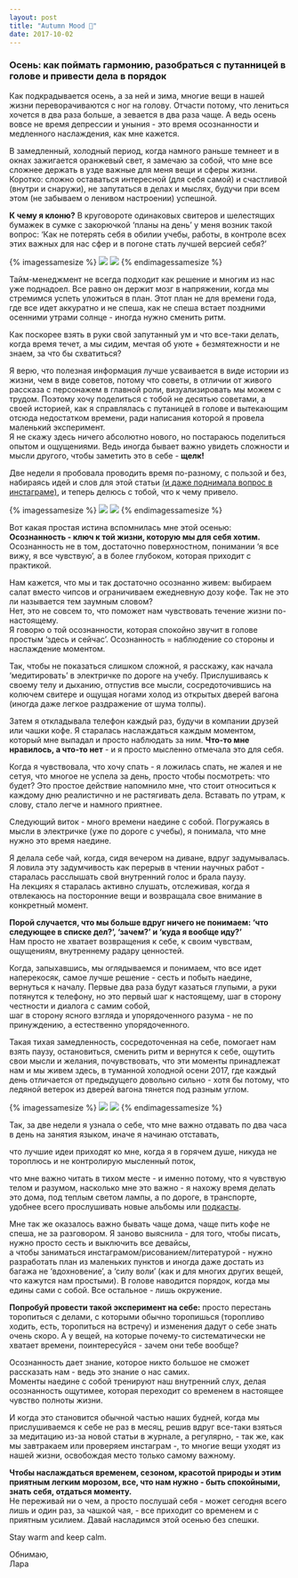 ```yaml
---
layout: post
title: "Autumn Mood 🍁"
date: 2017-10-02
---
```


### Осень: как поймать гармонию, разобраться с путанницей в голове и привести дела в порядок


Как подкрадывается осень, а за ней и зима, многие вещи в нашей жизни переворачиваются с ног на голову. Отчасти потому, что лениться хочется в два раза больше, а зевается в два раза чаще. А ведь осень вовсе не время депрессии и уныния - это время осознанности и медленного наслаждения, как мне кажется.

В замедленный, холодный период, когда намного раньше темнеет и в окнах зажигается оранжевый свет, я замечаю за собой, что мне все сложнее держать в узде важные для меня вещи и сферы жизни.   
Коротко: сложно оставаться интересной (для себя самой) и счастливой (внутри и снаружи), не запутаться в делах и мыслях, будучи при всем этом (не забываем о ленивом настроении) успешной.

**К чему я клоню?** В круговороте одинаковых свитеров и шелестящих бумажек в сумке с закорючкой ‘планы на день’ у меня возник такой вопрос: ‘Как не потерять себя в обилии учебы, работы, в контроле всех этих важных для нас сфер и в погоне стать лучшей версией себя?’

{% imagessamesize %}
  ![](/assets/images/2017/10/1.jpg)
  ![](/assets/images/2017/10/2.jpg)
{% endimagessamesize %}

Тайм-менеджмент не всегда подходит как решение и многим из нас уже поднадоел. Все равно он держит мозг в напряжении, когда мы стремимся успеть уложиться в план. Этот план не для времени года, где все идет аккуратно и не спеша, как не спеша встает поздними осенними утрами солнце - иногда нужно сменить ритм.

Как поскорее взять в руки свой запутанный ум и что все-таки делать, когда время течет, а мы сидим, мечтая об уюте + безмятежности и не знаем, за что бы схватиться?   

<!-- -->

Я верю, что полезная информация лучше усваивается в виде истории из жизни, чем в виде советов, потому что советы, в отличии от живого рассказа с персонажем в главной роли, визуализировать мы можем с трудом.
Поэтому хочу поделиться с тобой не десятью советами, а своей историей, как я справлялась с путаницей в голове и вытекающим отсюда недостатком времени, ради написания которой я провела маленький эксперимент.   
Я не скажу здесь ничего абсолютно нового, но постараюсь поделиться опытом и ощущениями. Ведь иногда бывает важно увидеть сложности и мысли другого, чтобы заметить это в себе - **щелк!**

Две недели я пробовала проводить время по-разному, с пользой и без, набираясь идей и слов для этой статьи [(и даже поднимала вопрос в инстаграме)](https://www.instagram.com/p/BMEYxcgBA3t/?taken-by=larisazz), и теперь делюсь с тобой, что к чему привело.

{% imagessamesize %}
  ![](/assets/images/2017/10/3.jpg)
  ![](/assets/images/2017/10/4.jpg)
{% endimagessamesize %}

Вот какая простая истина вспомнилась мне этой осенью:  
**Осознанность - ключ к той жизни, которую мы для себя хотим.** Осознанность не в том, достаточно поверхностном, понимании ‘я все вижу, я все чувствую’, а в более глубоком, которая приходит с практикой.

Нам кажется, что мы и так достаточно осознанно живем: выбираем салат вместо чипсов и ограничиваем ежедневную дозу кофе. Так не это ли называется тем заумным словом?  
Нет, это не совсем то, что поможет нам чувствовать течение жизни по-настоящему.  
Я говорю о той осознанности, которая спокойно звучит в голове простым ‘здесь и сейчас’. Осознанность = наблюдение со стороны и наслаждение моментом. 

Так, чтобы не показаться слишком сложной, я расскажу, как начала ‘медитировать’ в электричке по дороге на учебу. Прислушиваясь к своему телу и дыханию, отпустив все мысли, сосредоточившись на колючем свитере и ощущая ногами холод из открытых дверей вагона (иногда даже легкое раздражение от шума толпы).  

Затем я откладывала телефон каждый раз, будучи в компании друзей или чашки кофе. Я старалась наслаждаться каждым моментом, который мне выпадал и просто наблюдать за ним. **Что-то мне нравилось, а что-то нет** - и я просто мысленно отмечала это для себя. 
 
Когда я чувствовала, что хочу спать - я ложилась спать, не жалея и не сетуя, что многое не успела за день, просто чтобы посмотреть: что будет? Это простое действие напомнило мне, что стоит относиться к каждому дню реалистично и не растягивать дела. Вставать по утрам, к слову, стало легче и намного приятнее.   

Следующий виток - много времени наедине с собой. Погружаясь в мысли в электричке (уже по дороге с учебы), я понимала, что мне нужно это время наедине.   

Я делала себе чай, когда, сидя вечером на диване, вдруг задумывалась. Я ловила эту задумчивость как перерыв в чтении научных работ - старалась расслышать свой внутренний голос и брала паузу.   
На лекциях я старалась активно слушать, отслеживая, когда я отвлекаюсь на посторонние вещи и возвращала свое внимание в конкретный момент.   

**Порой случается, что мы больше вдруг ничего не понимаем: ‘что следующее в списке дел?’, ‘зачем?’ и ‘куда я вообще иду?’**  
Нам просто не хватает возвращения к себе, к своим чувствам, ощущениям, внутреннему радару ценностей.   

Когда, запыхавшись, мы оглядываемся и понимаем, что все идет наперекосяк, самое лучше решение - сесть и побыть наедине, вернуться к началу.
Первые два раза будут казаться глупыми, а руки потянутся к телефону, 
но это первый шаг к настоящему, шаг в сторону честности и диалога с самим собой,    
шаг в сторону ясного взгляда и упорядоченного разума - не по принуждению, а естественно упорядоченного. 

Такая тихая замедленность, сосредоточенная на себе, помогает нам взять паузу, остановиться, сменить ритм и вернутся к себе, ощутить свои мысли и желания, почувствовать, что эти моменты принадлежат нам и мы живем здесь, в туманной холодной осени 2017, где каждый день отличается от предыдущего довольно сильно - хотя бы потому, что ледяной ветерок из дверей вагона тянется под разным углом.

{% imagessamesize %}
  ![](/assets/images/2017/10/5.jpg)
  ![](/assets/images/2017/10/6.jpg)
{% endimagessamesize %}

Так, за две недели я узнала о себе,
что мне важно отдавать по два часа в день на занятия языком, иначе я начинаю отставать,

что лучшие идеи приходят ко мне, когда я в горячем душе, никуда не тороплюсь и не контролирую мысленный поток,

что мне важно читать в тихом месте - и именно потому, что я чувствую телом и разумом, насколько мне это важно - я нахожу время делать это дома, под теплым светом лампы, а по дороге, в транспорте, удобнее всего прослушивать новые альбомы или [подкасты](https://blog.laraexplores.today/2017/09/11/how-to-listen-to-podcasts/).  

Мне так же оказалось важно бывать чаще дома, чаще пить кофе не спеша, не за разговором. Я заново выяснила - для того, чтобы писать, нужно просто сесть и выключить все девайсы,  
а чтобы заниматься инстаграмом/рисованием/литературой - нужно разработать план из маленьких пунктов и иногда даже достать из багажа не ‘вдохновение’, а ‘силу воли’ (как и для многих других вещей, что кажутся нам простыми).
В голове наводится порядок, когда мы едины сами с собой. Все остальное - лишь окружение.

**Попробуй провести такой эксперимент на себе:** просто перестань торопиться с делами, с которыми обычно торопишься (торопливо ходить, есть, торопиться на встречу) и изменения дадут о себе знать очень скоро. А у вещей, на которые почему-то систематически не хватает времени, поинтересуйся - зачем они тебе вообще?

Осознанность дает знание, которое никто большое не сможет рассказать нам - ведь это знание о нас самих.  
Моменты наедине с собой тренируют наш внутренний слух, делая осознанность ощутимее, которая переходит со временем в настоящее чувство полноты жизни. 

И когда это становится обычной частью наших будней, когда мы прислушиваемся к себе не раз в месяц, решив вдруг все-таки взяться за медитацию из-за новой статьи в журнале, а регулярно, - так же, как мы завтракаем или проверяем инстаграм -, то многие вещи уходят из нашей жизни, освобождая место только самому важному.

**Чтобы наслаждаться временем, сезоном, красотой природы и этим приятным легким морозом, все, что нам нужно - быть спокойными, знать себя, отдаться моменту.**  
Не переживай ни о чем, а просто послушай себя - может сегодня всего лишь и один раз, за чашкой чая, - все приходит со временем и с приятным усилием. Давай насладимся этой осенью без спешки. 

Stay warm and keep calm.

Обнимаю,  
Лара 
